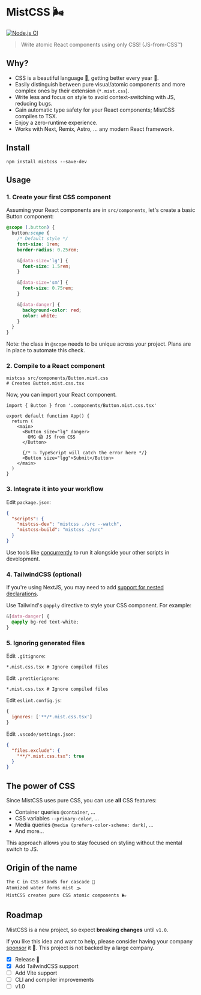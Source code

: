 # MistCSS 🌬️

[![Node.js CI](https://github.com/typicode/mistcss/actions/workflows/node.js.yml/badge.svg)](https://github.com/typicode/mistcss/actions/workflows/node.js.yml)

> Write atomic React components using only CSS! (JS-from-CSS™)

## Why?

- CSS is a beautiful language 💖, getting better every year 🚀.
- Easily distinguish between pure visual/atomic components and more complex ones by their extension (`*.mist.css`).
- Write less and focus on style to avoid context-switching with JS, reducing bugs.
- Gain automatic type safety for your React components; MistCSS compiles to TSX.
- Enjoy a zero-runtime experience.
- Works with Next, Remix, Astro, ... any modern React framework.

## Install

```shell
npm install mistcss --save-dev
```

## Usage

### 1. Create your first CSS component

Assuming your React components are in `src/components`, let's create a basic Button component:

```css
@scope (.button) {
  button:scope {
    /* Default style */
    font-size: 1rem;
    border-radius: 0.25rem;

    &[data-size='lg'] {
      font-size: 1.5rem;
    }

    &[data-size='sm'] {
      font-size: 0.75rem;
    }

    &[data-danger] {
      background-color: red;
      color: white;
    }
  }
}
```

Note: the class in `@scope` needs to be unique across your project. Plans are in place to automate this check.

### 2. Compile to a React component

```shell
mistcss src/components/Button.mist.css
# Creates Button.mist.css.tsx
```

Now, you can import your React component.

```tsx
import { Button } from '.components/Button.mist.css.tsx'

export default function App() {
  return (
    <main>
      <Button size="lg" danger>
        OMG 😱 JS from CSS
      </Button>

      {/* 💥 TypeScript will catch the error here */}
      <Button size="lgg">Submit</Button>
    </main>
  )
}
```

### 3. Integrate it into your workflow

Edit `package.json`:

```json
{
  "scripts": {
    "mistcss-dev": "mistcss ./src --watch",
    "mistcss-build": "mistcss ./src"
  }
}
```

Use tools like [concurrently](https://github.com/open-cli-tools/concurrently) to run it alongside your other scripts in development.

### 4. TailwindCSS (optional)

If you're using NextJS, you may need to add [support for nested declarations](https://tailwindcss.com/docs/using-with-preprocessors#nesting).

Use Tailwind's `@apply` directive to style your CSS component. For example:

```css
&[data-danger] {
  @apply bg-red text-white;
}
```

### 5. Ignoring generated files

Edit `.gitignore`:

```gitignore
*.mist.css.tsx # Ignore compiled files
```

Edit `.prettierignore`:

```gitignore
*.mist.css.tsx # Ignore compiled files
```

Edit `eslint.config.js`:

```js
{
  ignores: ['**/*.mist.css.tsx']
}
```

Edit `.vscode/settings.json`:

```json
{
  "files.exclude": {
    "**/*.mist.css.tsx": true
  }
}
```

## The power of CSS

Since MistCSS uses pure CSS, you can use **all** CSS features:

- Container queries `@container`, ...
- CSS variables `--primary-color`, ...
- Media queries `@media (prefers-color-scheme: dark)`, ...
- And more...

This approach allows you to stay focused on styling without the mental switch to JS.

## Origin of the name

```
The C in CSS stands for cascade 🌊
Atomized water forms mist 🌫️
MistCSS creates pure CSS atomic components 🌬️
```

## Roadmap

MistCSS is a new project, so expect **breaking changes** until `v1.0`.

If you like this idea and want to help, please consider having your company [sponsor](https://github.com/typicode/mistcss) it 🙇. This project is not backed by a large company.

- [x] Release 🥳
- [x] Add TailwindCSS support
- [ ] Add Vite support
- [ ] CLI and compiler improvements
- [ ] v1.0
